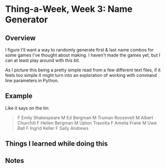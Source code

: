 Thing-a-Week, Week 3:  Name Generator
=====================================

Overview
--------
I figure I'll want a way to randomly generate first & last name combos for some
games I've thought about making.  I haven't made the games yet, but I can at
least play around with this bit.

As I picture this being a pretty simple read from a few different text files,
if it feels too simple it might turn into an exploration of working with
command line parameters in Python.

Example
-------
Like it says on the tin:

> F Emily Shakespeare
> M Ed Bergman
> M Truman Roosevelt
> M Albert Churchill
> F Hellen Bergman
> M Upton Travolta
> F Amelia Frank
> M Uwe Ball
> F Ingrid Keller
> F Sally Andrews

Things I learned while doing this
---------------------------------

Notes
-----
